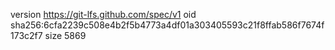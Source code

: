 version https://git-lfs.github.com/spec/v1
oid sha256:6cfa2239c508e4b2f5b4773a4df01a303405593c21f8ffab586f7674f173c2f7
size 5869
